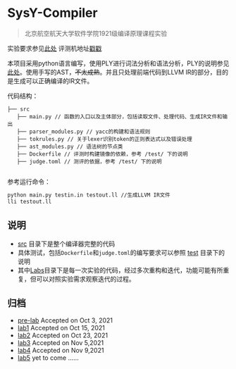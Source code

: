 # SysY-Compiler


> 北京航空航天大学软件学院1921级编译原理课程实验

实验要求参见[此处](https://github.com/BUAA-SE-Compiling/miniSysY-tutorial) 
评测机地址[戳戳](https://oj.karenia.cc/dashboard)

本项目采用python语言编写，使用PLY进行词法分析和语法分析，PLY的说明参见[此处](http://www.dabeaz.com/ply/ply.html)。使用手写的AST，~~不太成熟~~。并且只处理前端代码到LLVM IR的部分，目的是生成可以正确编译的IR文件。

代码结构：

```
├── src
   ├── main.py // 函数的入口以及主体部分，包括读取文件、处理代码、生成IR文件和输出
   ├── parser_modules.py // yacc的构建和语法规则
   ├── tokrules.py // 关于lexer识别token的正则表达式以及错误处理
   ├── ast_modules.py // 语法树的节点类
   ├── Dockerfile // 评测时构建镜像的依赖，参考 /test/ 下的说明
   ├── judge.toml // 测评的依据，参考 /test/ 下的说明
   
```

参考运行命令：

```bash
python main.py testin.in testout.ll //生成LLVM IR文件
lli testout.ll
```



## 说明

- [src](./src/) 目录下是整个编译器完整的代码
- 具体测试，包括`Dockerfile`和`judge.toml`的编写要求可以参照 [test](./test/) 目录下的说明
- 其中[Labs](./Labs/)目录下是每一次实验的代码，经过多次重构和迭代，功能可能有所重复，但可以对照实验需求观察迭代的过程。

## 归档

- [pre-lab](./Labs/pre_lab) Accepted on Oct 3, 2021
- [lab1](./Labs/lab1/) Accepted on Oct 15, 2021
- [lab2](./Labs/lab2) Accepted on Oct 23, 2021
- [lab3](./Labs/lab3/) Accepted on Nov 5,2021
- [lab4](./Labs/lab4/) Accepted on Nov 9,2021
- [lab5](./Labs/lab5/) yet to come ......

